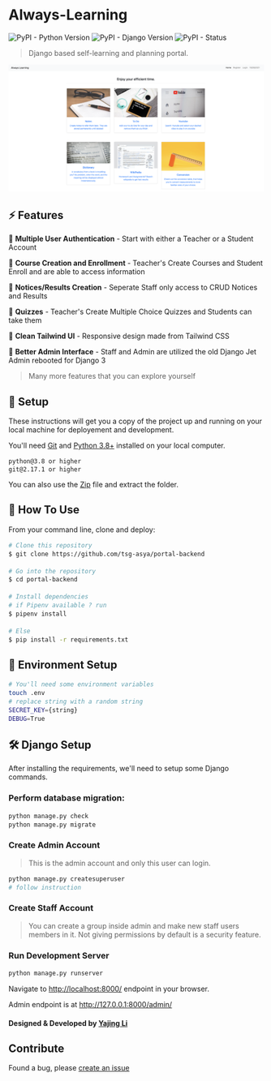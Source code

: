 # Always-Learning

![PyPI - Python Version](https://img.shields.io/pypi/pyversions/Django.svg) 
![PyPI - Django Version](https://img.shields.io/pypi/djversions/djangorestframework.svg)
![PyPI - Status](https://img.shields.io/pypi/status/Django.svg)


> Django based self-learning and planning portal.


![Website Image](./showcase.PNG)

## ⚡ Features

🎯 **Multiple User Authentication** - Start with either a Teacher or a Student Account

🎯 **Course Creation and Enrollment** - Teacher's Create Courses and Student Enroll and are able to access information

🎯 **Notices/Results Creation** - Seperate Staff only access to CRUD Notices and Results

🎯 **Quizzes** - Teacher's Create Multiple Choice Quizzes and Students can take them
  
🎯 **Clean Tailwind UI** - Responsive design made from Tailwind CSS
  
🎯 **Better Admin Interface** - Staff and Admin are utilized the old Django Jet Admin rebooted for Django 3 

> Many more features that you can explore yourself

## 🚀 Setup

These instructions will get you a copy of the project up and running on your local machine for deployement and development.

You'll need [Git](https://git-scm.com) and [Python 3.8+](https://www.python.org/downloads/) installed on your local computer.

```
python@3.8 or higher
git@2.17.1 or higher
```

You can also use the [Zip](https://github.com/tsg-asya/portal-backend/archive/refs/heads/main.zip) file and extract the folder.

## 🔧 How To Use

From your command line, clone and deploy:

```bash
# Clone this repository
$ git clone https://github.com/tsg-asya/portal-backend

# Go into the repository
$ cd portal-backend

# Install dependencies
# if Pipenv available ? run
$ pipenv install

# Else
$ pip install -r requirements.txt

```

## 📨 Environment Setup

```bash
# You'll need some environment variables
touch .env
# replace string with a random string
SECRET_KEY={string}
DEBUG=True
```

## 🛠️ Django Setup

After installing the requirements, we'll need to setup some Django commands.

### Perform database migration:

```bash
python manage.py check
python manage.py migrate
```

### Create Admin Account

> This is the admin account and only this user can login.

```bash
python manage.py createsuperuser
# follow instruction
```

### Create Staff Account

> You can create a group inside admin and make new staff users members in it. Not giving permissions by default is a security feature.

### Run Development Server

```bash
python manage.py runserver
```

Navigate to [http://localhost:8000/](http://localhost:8000/) endpoint in your browser.

Admin endpoint is at http://127.0.0.1:8000/admin/

#### Designed & Developed by [Yajing Li](https://www.github.com/LiArAu)

## Contribute
Found a bug, please [create an issue](https://github.com/aashutoshrathi/Student-Lifecycle-Management/issues/new)
